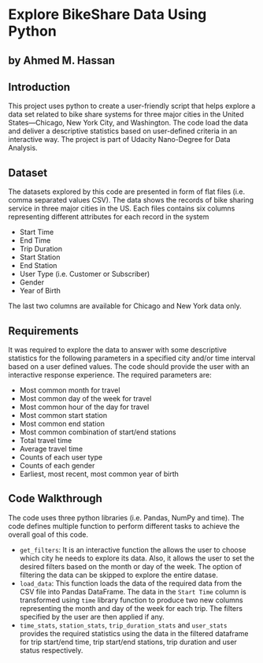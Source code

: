 # Explore BikeShare Data Using Python
## by Ahmed M. Hassan

## Introduction

This project uses python to create a user-friendly script that helps explore a data set related to bike share systems for three major cities in the United States—Chicago, New York City, and Washington. The code load the data and deliver a descriptive statistics based on user-defined criteria in an interactive way. The project is part of Udacity Nano-Degree for Data Analysis.

## Dataset

 The datasets explored by this code are presented in form of flat files (i.e. comma separated values CSV). The data shows the records of bike sharing service in three major cities in the US. Each files contains six columns representing different attributes for each record in the system
 - Start Time
 - End Time
 - Trip Duration
 - Start Station
 - End Station 
 - User Type (i.e. Customer or Subscriber)
 - Gender
 - Year of Birth
 
 The last two columns are available for Chicago and New York data only. 
 
 ## Requirements
 
 It was required to explore the data to answer with some descriptive statistics for the following parameters in a specified city and/or time interval based on a user defined values. The code should provide the user with an interactive response experience. The required parameters are:
 
 
 - Most common month for travel
 - Most common day of the week for travel
 - Most common hour of the day for travel
 - Most common start station 
 - Most common end station 
 - Most common combination of start/end stations
 - Total travel time 
 - Average travel time
 - Counts of each user type
 - Counts of each gender
 - Earliest, most recent, most common year of birth 
 
 ## Code Walkthrough
 
 The code uses three python libraries (i.e. Pandas, NumPy and time). The code defines multiple function to perform different tasks to achieve the overall goal of this code.
 
 - `get_filters`: It is an interactive function the allows the user to choose which city he needs to explore its data. Also, it allows the user to set the desired filters based on the month or day of the week. The option of filtering the data can be skipped to explore the entire datase.
 - `load_data`: This function loads the data of the required data from the CSV file into Pandas DataFrame. The data in the `Start Time` column is transformed using `time` library function to produce two new columns representing the month and day of the week for each trip. The filters specified by the user are then applied if any.
 - `time_stats`, `station_stats`, `trip_duration_stats` and `user_stats` provides the required statistics using the data in the filtered dataframe for trip start/end time, trip start/end stations, trip duration and user status respectively.
 

